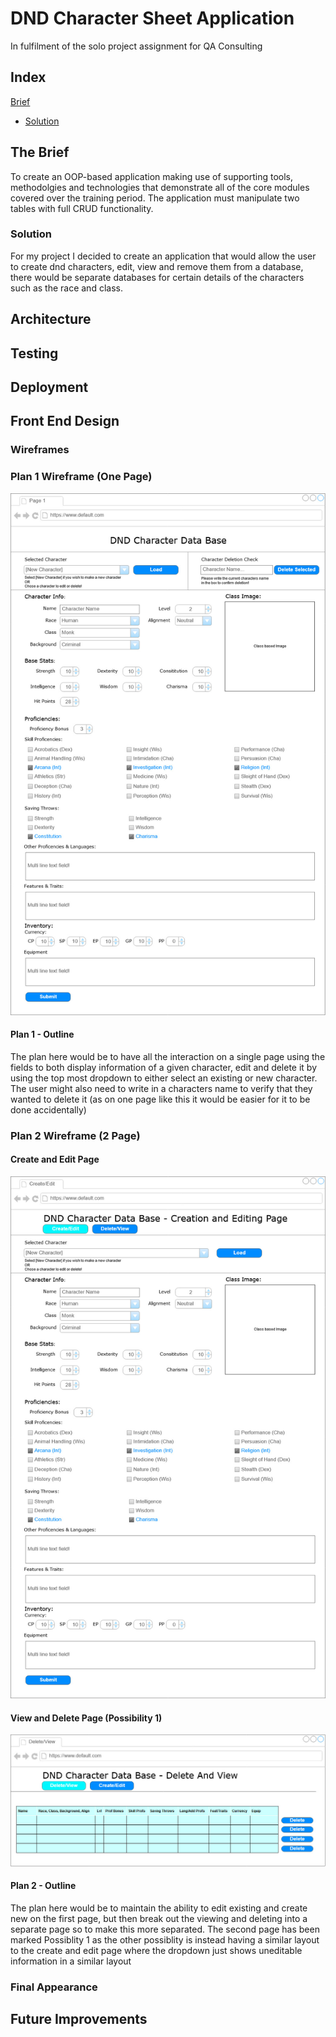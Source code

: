 # DND Character Sheet Application

In fulfilment of the solo project assignment for QA Consulting

## Index
[Brief](#brief)
   * [Solution](#solution)



<a name="brief"></a>
## The Brief
To create an OOP-based application making use of supporting tools, methodolgies and technologies that demonstrate all of the core modules covered over the training period.
The application must manipulate two tables with full CRUD functionality.
<a name="solution"></a>
### Solution
For my project I decided to create an application that would allow the user to create dnd characters, edit, view and remove them from a database, there would be separate databases for certain details of the characters such as the race and class.
<a name="architecture"></a>
## Architecture

<a name="testing"></a>
## Testing

<a name="deployment"></a>
## Deployment

<a name="frontend"></a>
## Front End Design
### Wireframes
### Plan 1 Wireframe (One Page)
![Plan1Wireframe](/Documentation/DNDPagePlanv2.jpg)
#### Plan 1 - Outline
The plan here would be to have all the interaction on a single page using the fields to both display information of a given character, edit and delete it by using the top most dropdown to either select an existing or new character. The user might also need to write in a characters name to verify that they wanted to delete it (as on one page like this it would be easier for it to be done accidentally)
### Plan 2 Wireframe (2 Page)
#### Create and Edit Page
![Plan2Wireframe1](/Documentation/DNDPagePlanAlternate1_Create_Edit.jpg)
#### View and Delete Page (Possibility 1)
![Plan2Wireframe2](/Documentation/DNDPagePlanAlternate1_View_Delete.jpg)
#### Plan 2 - Outline
The plan here would be to maintain the ability to edit existing and create new on the first page, but then break out the viewing and deleting into a separate page so to make this more separated. The second page has been marked Possiblity 1 as the other possiblity is instead having a similar layout to the create and edit page where the dropdown just shows uneditable information in a similar layout

### Final Appearance

<a name="improvements"></a>
## Future Improvements
